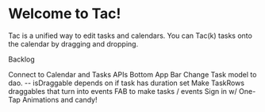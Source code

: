 # Welcome to Tac!

Tac is a unified way to edit tasks and calendars. You can Tac(k) tasks onto the calendar by dragging and dropping.

Backlog

Connect to Calendar and Tasks APIs
Bottom App Bar
Change Task model to dao. -- isDraggable depends on if task has duration set
Make TaskRows draggables that turn into events
FAB to make tasks / events
Sign in w/ One-Tap
Animations and candy!
